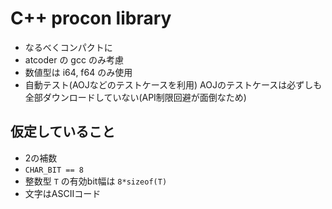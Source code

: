 # C++ procon library

* なるべくコンパクトに
* atcoder の gcc のみ考慮
* 数値型は i64, f64 のみ使用
* 自動テスト(AOJなどのテストケースを利用)
  AOJのテストケースは必ずしも全部ダウンロードしていない(API制限回避が面倒なため)


## 仮定していること

* 2の補数
* `CHAR_BIT == 8`
* 整数型 `T` の有効bit幅は `8*sizeof(T)`
* 文字はASCIIコード


